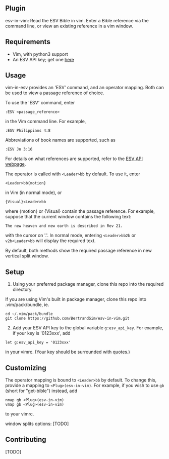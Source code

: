 ## Plugin
esv-in-vim: Read the ESV Bible in vim. 
Enter a Bible reference via the command line, or view an existing reference in a vim window.

## Requirements

- Vim, with python3 support
- An ESV API key; get one [here](https://api.esv.org/account/create-application/)

## Usage
vim-in-esv provides an 'ESV' command, and an operator mapping. Both can be used to view a passage reference of choice.

To use the 'ESV' command, enter 
```
:ESV <passage_reference>
```
in the Vim command line.
For example, 
```
:ESV Philippians 4:8
```
Abbreviations of book names are supported, such as
```
:ESV Jn 3:16
```
For details on what references are supported, refer to the [ESV API webpage](https://api.esv.org/docs/passage-text/).

The operator is called with `<Leader>bb` by default. To use it, enter
```
<Leader>bb{motion}
```
in Vim (in normal mode), or 
```
{Visual}<Leader>bb
```
where {motion} or {Visual} contain the passage reference.
For example, suppose that the current window contains the following text:
```
The new heaven and new earth is described in Rev 21.
```
with the cursor on '.'. In normal mode, entering `<Leader>bb2b` or `v2b<Leader>bb` will display the required text.

By default, both methods show the required passage reference in new vertical split window.

## Setup

1. Using your preferred package manager, clone this repo into the required directory.

If you are using Vim's built in package manager, clone this repo into .vim/pack/bundle, ie.
```
cd ~/.vim/pack/bundle
git clone https://github.com/BertrandSim/esv-in-vim.git
```

2. Add your ESV API key to the global variable `g:esv_api_key`. For example, if your key is '0123xxx', add
```
let g:esv_api_key = '0123xxx'
```
in your vimrc. (Your key should be surrounded with quotes.)

## Customizing
The operator mapping is bound to `<Leader>bb` by default. To change this, provide a mapping to `<Plug>(esv-in-vim)`. For example, if you wish to use `gb` (short for "get-bible") instead, add
```
nmap gb <Plug>(esv-in-vim)
vmap gb <Plug>(esv-in-vim)
```
to your vimrc.

window splits options: [TODO]

## Contributing
[TODO]


